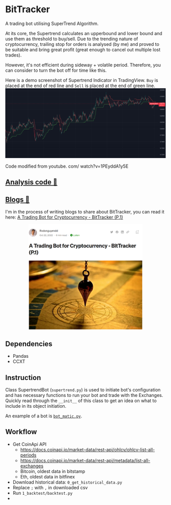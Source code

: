 # BitTracker

A trading bot utilising SuperTrend Algorithm.

At its core, the Supertrend calculates an upperbound and lower bound and use them as threshold to buy/sell. Due to the trending nature of cryptocurrency, trailing stop for orders is analysed (by me) and proved to be suitable and bring great profit (great enough to cancel out multiple lost trades).

However, it's not efficient during sideway + volatile period. Therefore, you can consider to turn the bot off for time like this.

Here is a demo screenshot of Supertrend Indicator in TradingView. `Buy` is placed at the end of red line and `Sell` is placed at the end of green line.  
![tradingview-supertrend](/media/tradingview-supertrend.png)

Code modified from youtube. com/ watch?v=1PEyddA1y5E

## [Analysis code 🔗](sandbox/analyse_backtest_result.ipynb)

## [Blogs 🔗](https://rodonguyen.medium.com/)

I'm in the process of writing blogs to share about BitTracker, you can read it here: [A Trading Bot for Cryptocurrency - BitTracker (P.1)](https://rodonguyen.medium.com/a-trading-bot-for-cryptocurrency-bittracker-p-1-f0c211134c47)

<p align="center">
<a href='https://rodonguyen.medium.com/a-trading-bot-for-cryptocurrency-bittracker-p-1-f0c211134c47'><img src="media/blog-screenshot.png" alt="drawing" width="360" /></a>
</p>

## Dependencies

-   Pandas
-   CCXT

## Instruction

Class SupertrendBot (`supertrend.py`) is used to initiate bot's configuration and has necessary functions to run your bot and trade with the Exchanges. Quickly read through the `__init__` of this class to get an idea on what to include in its object initiation.

An example of a bot is [`bot_matic.py`](/bot_matic.py).

## Workflow

-   Get CoinApi API
    -   https://docs.coinapi.io/market-data/rest-api/ohlcv/ohlcv-list-all-periods
    -   https://docs.coinapi.io/market-data/rest-api/metadata/list-all-exchanges
    -   Bitcoin, oldest data in bitstamp
    -   Eth, oldest data in bitfinex
-   Download historical data: `0_get_historical_data.py`
-   Replace `;` with `,` in downloaded csv
-   Run `1_backtest/backtest.py`
-
